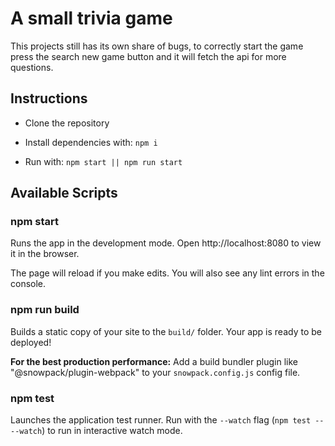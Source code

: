 # A small trivia game

This projects still has its own share of bugs, to correctly start the game press the search new game button and it will fetch the api for more questions.

## Instructions
- Clone the repository

- Install dependencies with:
```npm i```

- Run with:
```npm start || npm run start```

## Available Scripts

### npm start

Runs the app in the development mode.
Open http://localhost:8080 to view it in the browser.

The page will reload if you make edits.
You will also see any lint errors in the console.

### npm run build

Builds a static copy of your site to the `build/` folder.
Your app is ready to be deployed!

**For the best production performance:** Add a build bundler plugin like "@snowpack/plugin-webpack" to your `snowpack.config.js` config file.

### npm test

Launches the application test runner.
Run with the `--watch` flag (`npm test -- --watch`) to run in interactive watch mode.
